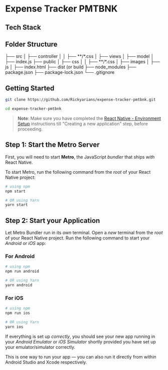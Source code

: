# Expense Tracker PMTBNK

## Tech Stack

## Folder Structure

├── src
│ ├── controller
│ │ ├── **/\*.css
│ ├── views
│ ├── model
│ ├── index.js
├── public
│ ├── css
│ │ ├── **/\*.css
│ ├── images
│ ├── js
│ ├── index.html
├── dist (or build
├── node_modules
├── package.json
├── package-lock.json
└── .gitignore

## Getting Started

```bash
git clone https://github.com/Rickyarians/expense-tracker-pmtbnk.git
```

```bash
cd expense-tracker-pmtbnk
```

> **Note**: Make sure you have completed the [React Native - Environment Setup](https://reactnative.dev/docs/environment-setup) instructions till "Creating a new application" step, before proceeding.

## Step 1: Start the Metro Server

First, you will need to start **Metro**, the JavaScript _bundler_ that ships _with_ React Native.

To start Metro, run the following command from the _root_ of your React Native project:

```bash
# using npm
npm start

# OR using Yarn
yarn start
```

## Step 2: Start your Application

Let Metro Bundler run in its _own_ terminal. Open a _new_ terminal from the _root_ of your React Native project. Run the following command to start your _Android_ or _iOS_ app:

### For Android

```bash
# using npm
npm run android

# OR using Yarn
yarn android
```

### For iOS

```bash
# using npm
npm run ios

# OR using Yarn
yarn ios
```

If everything is set up _correctly_, you should see your new app running in your _Android Emulator_ or _iOS Simulator_ shortly provided you have set up your emulator/simulator correctly.

This is one way to run your app — you can also run it directly from within Android Studio and Xcode respectively.
